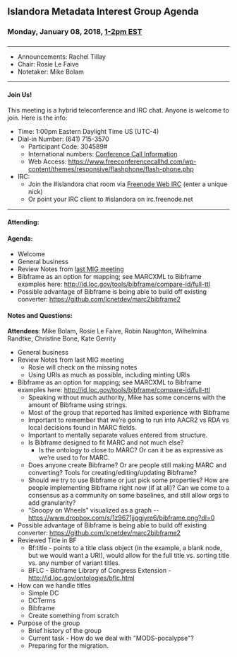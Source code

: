 ## Islandora Metadata Interest Group Agenda
### Monday, January 08, 2018, [1-2pm EST](http://www.thetimezoneconverter.com/?t=1%20pm&tz=Toronto&)
### 
---
* Announcements: Rachel Tillay
* Chair: Rosie Le Faive   
* Notetaker: Mike Bolam
---

#### Join Us!
This meeting is a hybrid teleconference and IRC chat. Anyone is welcome to join. Here is the info:
* Time: 1:00pm Eastern Daylight Time US (UTC-4)
* Dial-in Number: (641) 715-3570
  * Participant Code: 304589#
  * International numbers: [Conference Call Information](https://github.com/Islandora-CLAW/CLAW/wiki/Conference-Call-Information)
  * Web Access: https://www.freeconferencecallhd.com/wp-content/themes/responsive/flashphone/flash-phone.php
* IRC:
  * Join the #islandora chat room via [Freenode Web IRC](http://webchat.freenode.net/) (enter a unique nick)
  * Or point your IRC client to #islandora on irc.freenode.net
---

#### Attending:

#### Agenda:
* Welcome
* General business
* Review Notes from [last MIG meeting](https://github.com/islandora-interest-groups/Islandora-Metadata-Interest-Group/blob/master/Meetings/2017_12_11.md)
* Bibframe as an option for mapping; see MARCXML to Bibframe examples here: http://id.loc.gov/tools/bibframe/compare-id/full-ttl
* Possible advantage of Bibframe is being able to build off existing converter: https://github.com/lcnetdev/marc2bibframe2

#### Notes and Questions:
**Attendees**: Mike Bolam, Rosie Le Faive, Robin Naughton, Wilhelmina Randtke, Christine Bone, Kate Gerrity
* General business
* Review Notes from last MIG meeting
     * Rosie will check on the missing notes
     * Using URIs as much as possible, including minting URIs
* Bibframe as an option for mapping; see MARCXML to Bibframe examples here: http://id.loc.gov/tools/bibframe/compare-id/full-ttl
     * Speaking without much authority, Mike has some concerns with the amount of Bibframe using strings.
     * Most of the group that reported has limited experience with Bibframe
     * Important to remember that we’re going to run into AACR2 vs RDA vs local decisions found in MARC fields. 
     * Important to mentally separate values entered from structure.
     * Is Bibframe designed to fit MARC and not much else?
         * Is the ontology to close to MARC? Or can it be as expressive as we’re used to for MARC.
     * Does anyone create Bibframe? Or are people still making MARC and converting? Tools for creating/editing/updating Bibframe?
     * Should we try to use Bibframe or just pick some properties? How are people implementing Bibframe right now (if at all)? Can we come to a consensus as a community on some baselines, and still allow orgs to add granularity?
     * “Snoopy on Wheels” visualized as a graph -- https://www.dropbox.com/s/1z9671jjqgjyre6/bibframe.png?dl=0 
* Possible advantage of Bibframe is being able to build off existing converter: https://github.com/lcnetdev/marc2bibframe2
* Reviewed Title in BF
     * Bf:title - points to a title class object (in the example, a blank node, but we would want a URI), would allow for the full title vs. sorting title vs. any number of variant titles.
     * BFLC - Bibframe Library of Congress Extension - http://id.loc.gov/ontologies/bflc.html 
* How can we handle titles
     * Simple DC 
     * DCTerms
     * Bibframe
     * Create something from scratch
* Purpose of the group
     * Brief history of the group
     * Current task - How do we deal with "MODS-pocalypse"?
     * Preparing for the migration. 
